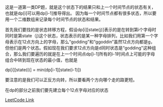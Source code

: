 这是一道第一类DP题，就是这个状态下的结果只和上一个时间节点的状态有关， 也就是dp[i]可以用dp[i-1]推导得出。 因为每一个时间节点都有很多状态，所以要用一个二维数组来记录每个时间节点的状态和结果。

首先我们要找的是状态转移方程，假设dp[i][state(j)]表示的是在转到第i个字母时同时是第state（j)这个状态，状态表示的是某一种字母排列，比如我们用第一个字母表示在12点方向上的字母，那么“godding”和“ggoddin”虽然12点方向都是g，但他们是两个状态。假如现在我们要求12点方向是d同时状态是“godding"这种组合，那么我们要遍历的就是在上一个时间点dp[i-1]所有的i-1时间点上可能的字母组合中转到现在状态的最小值，也就是

dp[i][state(i)] = min(dp[i-1][state(i-1)])

要注意的是我们可以正反方向转，所以要看两个方向哪个走的路更短。

在dp的部分之前我们要先建立每个12点字母对应的状态

[LeetCode Link](https://leetcode-cn.com/problems/freedom-trail/)